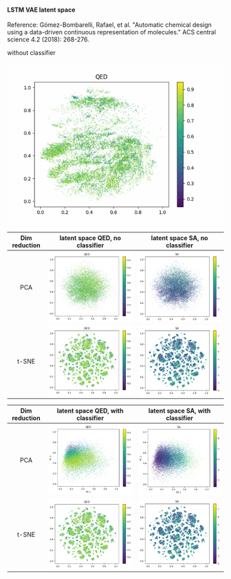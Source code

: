 #### LSTM VAE latent space
Reference: Gómez-Bombarelli, Rafael, et al. "Automatic chemical design using a data-driven continuous representation of molecules." ACS central science 4.2 (2018): 268-276.

without classifier

![QED distribution in latent space during training, without classifier](qed_no_classifier.gif) 



 | Dim reduction | latent space QED, no classifier    | latent space SA, no classifier  
 :-----:|:-------------------------:|:-------------------------:
 | PCA |  ![](qed_no_classifier.png)  |  ![](sa_no_classifier.png) |
 | t-SNE |  ![](qed_no_classifier_tsne.png)  |  ![](sa_no_classifier_tsne.png) |




 | Dim reduction | latent space QED, with classifier    | latent space SA, with classifier  
 :-----:|:-------------------------:|:-------------------------:
 | PCA |  ![](qed_classifier.png)  |  ![](sa_classifier.png) |
 | t-SNE |  ![](qed_no_classifier_tsne.png)  |  ![](sa_no_classifier_tsne.png) |



